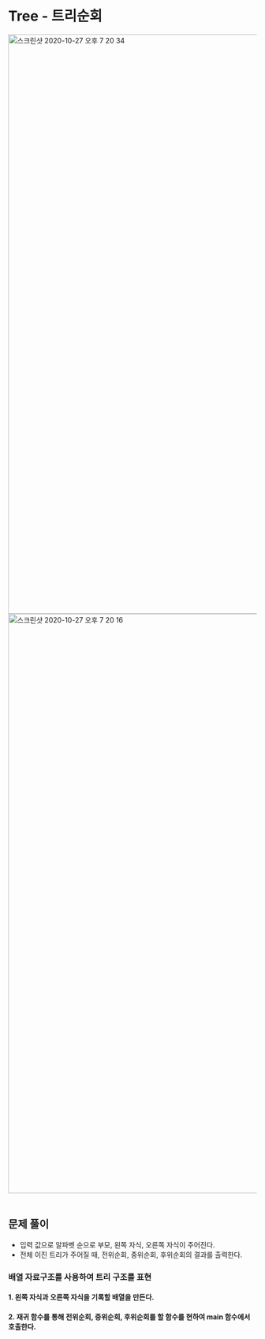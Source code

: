 # Tree - 트리순회

<img width="1175" alt="스크린샷 2020-10-27 오후 7 20 34" src="https://user-images.githubusercontent.com/42570260/97288656-8243ce00-1889-11eb-8c84-457d020d012d.png">
<img width="1175" alt="스크린샷 2020-10-27 오후 7 20 16" src="https://user-images.githubusercontent.com/42570260/97288664-853ebe80-1889-11eb-8642-bdbb1cddeefa.png">
</br></br>

## 문제 풀이
- 입력 값으로 알파벳 순으로 부모, 왼쪽 자식, 오른쪽 자식이 주어진다.
- 전체 이진 트리가 주어질 때, 전위순회, 중위순회, 후위순회의 결과를 출력한다.

### 배열 자료구조를 사용하여 트리 구조를 표현
#### 1. 왼쪽 자식과 오른쪽 자식을 기록할 배열을 만든다.
#### 2. 재귀 함수를 통해 전위순회, 중위순회, 후위순회를 할 함수를 현하여 main 함수에서 호출한다.
